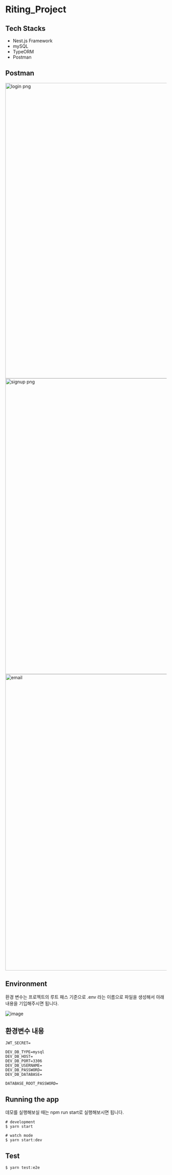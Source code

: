 # Riting_Project

## Tech Stacks
- Nest.js Framework
- mySQL
- TypeORM
- Postman


## Postman
<img width="920" alt="login png" src="https://github.com/hyo-dingding/Riting_Project/assets/107694757/adaea4f2-b880-4f53-864c-df2b1bc1fe8b">
<img width="921" alt="signup png" src="https://github.com/hyo-dingding/Riting_Project/assets/107694757/acdb8a84-1cb8-4c28-a430-029373b19f16">
<img width="923" alt="email" src="https://github.com/hyo-dingding/Riting_Project/assets/107694757/bbd05c6b-c0ac-4c2e-b49d-dd51ef112b67">


## Environment
환경 변수는 프로젝트의 루트 패스 기준으로 .env 라는 이름으로 파일을 생성해서 아래 내용을 기입해주시면 됩니다.

![image](https://github.com/hyo-dingding/Riting_Project/assets/107694757/48836888-2e9b-412c-b16a-ce1a3a9973cb)

## 환경변수 내용
```
JWT_SECRET=

DEV_DB_TYPE=mysql
DEV_DB_HOST=
DEV_DB_PORT=3306
DEV_DB_USERNAME=
DEV_DB_PASSWORD=
DEV_DB_DATABASE=

DATABASE_ROOT_PASSWORD=
```
## Running the app
데모를 실행해보실 때는 npm run start로 실행해보시면 됩니다.
```
# development
$ yarn start

# watch mode
$ yarn start:dev
```
## Test
```
$ yarn test:e2e

```
